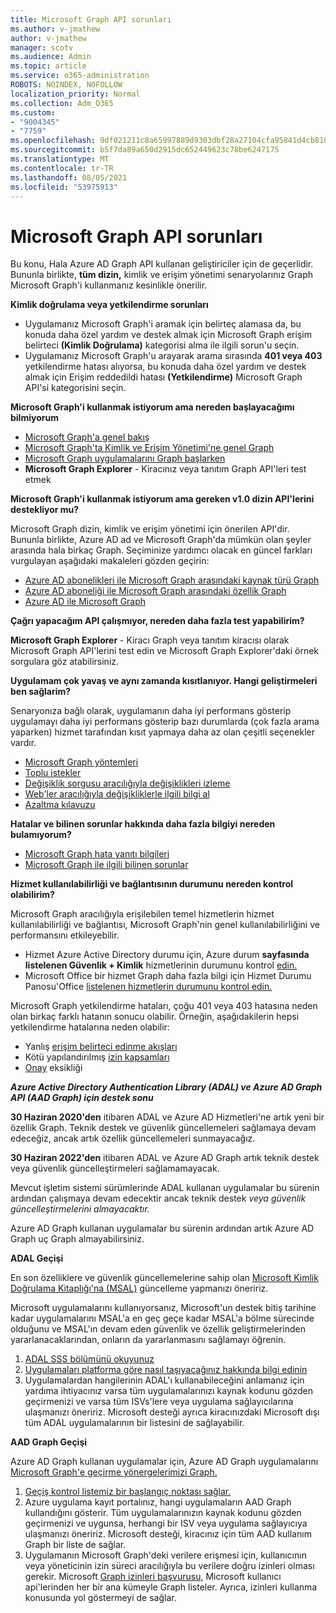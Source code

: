 ```yaml
---
title: Microsoft Graph API sorunları
ms.author: v-jmathew
author: v-jmathew
manager: scotv
ms.audience: Admin
ms.topic: article
ms.service: o365-administration
ROBOTS: NOINDEX, NOFOLLOW
localization_priority: Normal
ms.collection: Adm_O365
ms.custom:
- "9004345"
- "7759"
ms.openlocfilehash: 9df021211c8a65997889d9303dbf28a27104cfa95841d4cb810427c652ba0784
ms.sourcegitcommit: b5f7da89a650d2915dc652449623c78be6247175
ms.translationtype: MT
ms.contentlocale: tr-TR
ms.lasthandoff: 08/05/2021
ms.locfileid: "53975913"
---
```

# <a name="microsoft-graph-api-issues"></a>Microsoft Graph API sorunları

Bu konu, Hala Azure AD Graph API kullanan geliştiriciler için de geçerlidir. Bununla birlikte, **tüm dizin,** kimlik ve erişim yönetimi senaryolarınız Graph Microsoft Graph'i kullanmanız kesinlikle önerilir.

**Kimlik doğrulama veya yetkilendirme sorunları**

- Uygulamanız Microsoft  Graph'i aramak için belirteç alamasa da, bu konuda daha özel yardım ve destek almak için Microsoft Graph erişim belirteci **(Kimlik Doğrulama)** kategorisi alma ile ilgili sorun'u seçin.
- Uygulamanız Microsoft Graph'u arayarak arama sırasında **401 veya 403** yetkilendirme hatası alıyorsa, bu konuda daha özel yardım ve destek almak için Erişim reddedildi hatası **(Yetkilendirme)** Microsoft Graph API'si kategorisini seçin.

**Microsoft Graph'i kullanmak istiyorum ama nereden başlayacağımı bilmiyorum**

- [Microsoft Graph'a genel bakış](https://docs.microsoft.com/graph/overview)
- [Microsoft Graph'ta Kimlik ve Erişim Yönetimi'ne genel Graph](https://docs.microsoft.com/graph/azuread-identity-access-management-concept-overview)
- [Microsoft Graph uygulamalarını Graph başlarken](https://docs.microsoft.com/graph/)
- **Microsoft Graph Explorer** - Kiracınız veya tanıtım Graph API'leri test etmek

**Microsoft Graph'i kullanmak istiyorum ama gereken v1.0 dizin API'lerini destekliyor mu?**

Microsoft Graph dizin, kimlik ve erişim yönetimi için önerilen API'dir. Bununla birlikte, Azure AD ad ve Microsoft Graph'da mümkün olan şeyler arasında hala birkaç Graph. Seçiminize yardımcı olacak en güncel farkları vurgulayan aşağıdaki makaleleri gözden geçirin:

- [Azure AD abonelikleri ile Microsoft Graph arasındaki kaynak türü Graph](https://docs.microsoft.com/graph/migrate-azure-ad-graph-resource-differences)
- [Azure AD aboneliği ile Microsoft Graph arasındaki özellik Graph](https://docs.microsoft.com/graph/migrate-azure-ad-graph-property-differences)
- [Azure AD ile Microsoft Graph](https://docs.microsoft.com/graph/migrate-azure-ad-graph-method-differences)

**Çağrı yapacağım API çalışmıyor, nereden daha fazla test yapabilirim?**

**Microsoft Graph Explorer** - Kiracı Graph veya tanıtım kiracısı olarak Microsoft Graph API'lerini test edin ve Microsoft Graph Explorer'daki örnek sorgulara göz atabilirsiniz. 

**Uygulamam çok yavaş ve aynı zamanda kısıtlanıyor. Hangi geliştirmeleri ben sağlarim?**

Senaryonıza bağlı olarak, uygulamanın daha iyi performans gösterip uygulamayı daha iyi performans gösterip bazı durumlarda (çok fazla arama yaparken) hizmet tarafından kısıt yapmaya daha az olan çeşitli seçenekler vardır.

- [Microsoft Graph yöntemleri](https://docs.microsoft.com/graph/best-practices-concept)
- [Toplu istekler](https://docs.microsoft.com/graph/json-batching)
- [Değişiklik sorgusu aracılığıyla değişiklikleri izleme](https://docs.microsoft.com/graph/delta-query-overview)
- [Web'ler aracılığıyla değişikliklerle ilgili bilgi al](https://docs.microsoft.com/graph/webhooks)
- [Azaltma kılavuzu](https://docs.microsoft.com/graph/throttling)

**Hatalar ve bilinen sorunlar hakkında daha fazla bilgiyi nereden bulamıyorum?**

- [Microsoft Graph hata yanıtı bilgileri](https://docs.microsoft.com/graph/errors)
- [Microsoft Graph ile ilgili bilinen sorunlar](https://docs.microsoft.com/graph/known-issues)

**Hizmet kullanılabilirliği ve bağlantısının durumunu nereden kontrol olabilirim?**

Microsoft Graph aracılığıyla erişilebilen temel hizmetlerin hizmet kullanılabilirliği ve bağlantısı, Microsoft Graph'nin genel kullanılabilirliğini ve performansını etkileyebilir.

- Hizmet Azure Active Directory durumu için, Azure durum **sayfasında listelenen Güvenlik + Kimlik** hizmetlerinin durumunu kontrol [edin.](https://azure.microsoft.com/status/)
- Microsoft Office bir hizmet Graph daha fazla bilgi için Hizmet Durumu Panosu'Office [listelenen hizmetlerin durumunu kontrol edin.](https://portal.office.com/adminportal/home#/servicehealth)

Microsoft Graph yetkilendirme hataları, çoğu 401 veya 403 hatasına neden olan birkaç farklı hatanın sonucu olabilir. Örneğin, aşağıdakilerin hepsi yetkilendirme hatalarına neden olabilir:

- Yanlış [erişim belirteci edinme akışları](https://docs.microsoft.com/azure/active-directory/develop/active-directory-authentication-scenarios)
- Kötü yapılandırılmış [izin kapsamları](https://docs.microsoft.com/azure/active-directory/develop/active-directory-v2-scopes)
- [Onay](https://docs.microsoft.com/azure/active-directory/develop/active-directory-devhowto-multi-tenant-overview#understanding-user-and-admin-consent) eksikliği

***Azure Active Directory Authentication Library (ADAL) ve Azure AD Graph API (AAD Graph) için destek sonu***

**30 Haziran 2020'den** itibaren ADAL ve Azure AD Hizmetleri'ne artık yeni bir özellik Graph. Teknik destek ve güvenlik güncellemeleri sağlamaya devam edeceğiz, ancak artık özellik güncellemeleri sunmayacağız.

**30 Haziran 2022'den** itibaren ADAL ve Azure AD Graph artık teknik destek veya güvenlik güncelleştirmeleri sağlamamayacak.

Mevcut işletim sistemi sürümlerinde ADAL kullanan uygulamalar bu sürenin ardından çalışmaya devam edecektir ancak teknik destek *veya güvenlik güncelleştirmelerini almayacaktır.*

Azure AD Graph kullanan uygulamalar bu sürenin ardından artık Azure AD Graph uç Graph almayabilirsiniz.

**ADAL Geçişi**

En son özelliklere ve güvenlik güncellemelerine sahip olan [Microsoft Kimlik Doğrulama Kitaplığı'na (MSAL)](https://docs.microsoft.com/azure/active-directory/develop/v2-overview) güncelleme yapmanızı öneririz.

Microsoft uygulamalarını kullanıyorsanız, Microsoft'un destek bitiş tarihine kadar uygulamalarını MSAL'a en geç geçe kadar MSAL'a bölme sürecinde olduğunu ve MSAL'ın devam eden güvenlik ve özellik geliştirmelerinden yararlanacaklarından, onların da yararlanmasını sağlamayı öğrenin.

1. [ADAL SSS bölümünü okuyunuz](https://docs.microsoft.com/azure/active-directory/develop/msal-migration#frequently-asked-questions-faq)
2. [Uygulamaları platforma göre nasıl taşıyacağınız hakkında bilgi edinin](https://docs.microsoft.com/azure/active-directory/develop/msal-migration#frequently-asked-questions-faq)
3. Uygulamalardan hangilerinin ADAL'ı kullanabileceğini anlamanız için yardıma ihtiyacınız varsa tüm uygulamalarınızı kaynak kodunu gözden geçirmenizi ve varsa tüm ISVs'lere veya uygulama sağlayıcılarına ulaşmanızı öneririz. Microsoft desteği ayrıca kiracınızdaki Microsoft dışı tüm ADAL uygulamalarının bir listesini de sağlayabilir.

**AAD Graph Geçişi**

Azure AD Graph kullanan uygulamalar için, Azure AD Graph uygulamalarını [Microsoft Graph'e geçirme yönergelerimizi Graph.](https://docs.microsoft.com/graph/migrate-azure-ad-graph-overview)

1. [Geçiş kontrol listemiz bir başlangıç noktası sağlar.](https://docs.microsoft.com/graph/migrate-azure-ad-graph-planning-checklist)
2. Azure uygulama kayıt portalınız, hangi uygulamaların AAD Graph kullandığını gösterir. Tüm uygulamalarınızın kaynak kodunu gözden geçirmenizi ve uygunsa, herhangi bir ISV veya uygulama sağlayıcıya ulaşmanızı öneririz. Microsoft desteği, kiracınız için tüm AAD kullanım Graph bir liste de sağlar.
3. Uygulamanın Microsoft Graph'deki verilere erişmesi için, kullanıcının veya yöneticinin izin süreci aracılığıyla bu verilere doğru izinleri olması gerekir. Microsoft [Graph izinleri başvurusu,](https://docs.microsoft.com/graph/permissions-reference) Microsoft kullanıcı api'lerinden her bir ana kümeyle Graph listeler. Ayrıca, izinleri kullanma konusunda yol göstermeyi de sağlar.
